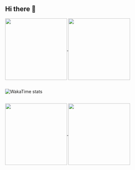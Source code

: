 ## Hi there 👋


<a href="https://github-readme-streak-stats.herokuapp.com/?user=christopherbauer&theme=onedark">
  <img height=200 align="center" src="https://github-readme-streak-stats.herokuapp.com/?user=christopherbauer&theme=onedark" />
</a>
<a href="https://github-readme-stats.vercel.app/api/top-langs/?username=christopherbauer&layout=compact">
  <img height=200 align="center" src="https://github-readme-stats.vercel.app/api/top-langs/?username=christopherbauer&layout=compact" />
</a>

##

![WakaTime stats](https://github-readme-stats.vercel.app/api/wakatime?username=@christopherbauer)

##

<a href="https://github-readme-stats.vercel.app/api?username=christopherbauer&show_icons=true&theme=onedark">
  <img height=200 align="center" src="https://github-readme-stats.vercel.app/api?username=christopherbauer&show_icons=true&theme=onedark" />
</a>
<a href="https://github-contributor-stats.vercel.app/api?username=christopherbauer&limit=5&theme=onedark&combine_all_yearly_contributions=true">
  <img height=200 align="center" src="https://github-contributor-stats.vercel.app/api?username=christopherbauer&limit=5&theme=onedark&combine_all_yearly_contributions=true" />
</a>


<!--
**christopherbauer/christopherbauer** is a ✨ _special_ ✨ repository because its `README.md` (this file) appears on your GitHub profile.

Here are some ideas to get you started:

- 🔭 I’m currently working on ...
- 🌱 I’m currently learning ...
- 👯 I’m looking to collaborate on ...
- 🤔 I’m looking for help with ...
- 💬 Ask me about ...
- 📫 How to reach me: ...
- 😄 Pronouns: ...
- ⚡ Fun fact: ...
-->
